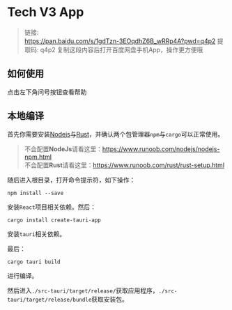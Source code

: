 # Tech V3 App

> 链接:  
<https://pan.baidu.com/s/1gdTzn-3EOqdhZ6B_wRRp4A?pwd=q4p2> 提取码: q4p2 复制这段内容后打开百度网盘手机App，操作更方便哦

## 如何使用

点击左下角问号按钮查看帮助

## 本地编译

首先你需要安装[Nodejs](https://nodejs.org/)与[Rust](https://rust-lang.org)，并确认两个包管理器`npm`与`cargo`可以正常使用。

> 不会配置**NodeJs**请看这里：<https://www.runoob.com/nodejs/nodejs-npm.html>  
> 不会配置**Rust**请看这里：<https://www.runoob.com/rust/rust-setup.html>

随后进入根目录，打开命令提示符，如下操作：

```batch
npm install --save
```

安装`React`项目相关依赖。然后：

```batch
cargo install create-tauri-app
```

安装`tauri`相关依赖。

最后：

```batch
cargo tauri build
```

进行编译。

然后进入`./src-tauri/target/release/`获取应用程序，`./src-tauri/target/release/bundle`获取安装包。
